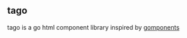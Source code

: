 ## tago

tago is a go html component library inspired by [gomponents](https://maragu.dev/gomponents)
